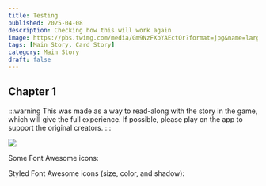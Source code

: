 ```yaml
---
title: Testing
published: 2025-04-08
description: Checking how this will work again
image: https://pbs.twimg.com/media/Gm9NzFXbYAEctOr?format=jpg&name=large
tags: [Main Story, Card Story]
category: Main Story
draft: false
---
```

## Chapter 1
:::warning
This was made as a way to read-along with the story in the game, which will give the full experience. If possible, please play on the app to support the original creators.
:::

<img src= "/TasoTsuboEn/src/content/posts/post-1/logicon_yumehisa_b.png"/>

<html>
<head>
<title>Font Awesome Icons</title>
<meta name="viewport" content="width=device-width, initial-scale=1">
<script src="https://kit.fontawesome.com/a076d05399.js" crossorigin="anonymous"></script>
<!--Get your own code at fontawesome.com-->
</head>
<body>

<p>Some Font Awesome icons:</p>
<i class="fas fa-band-aid"></i>
<i class="fas fa-cat"></i>
<i class="fas fa-dragon"></i>
<i class="far fa-clock"></i>
<i class="fas fa-clock"></i>

<p>Styled Font Awesome icons (size, color, and shadow):</p>
<i class="fas fa-clock" style="font-size:24px;"></i>
<i class="fas fa-clock" style="font-size:36px;"></i>
<i class="fas fa-clock" style="font-size:48px;color:red;"></i>
<i class="fas fa-clock" style="font-size:60px;color:lightblue;text-shadow:2px 2px 4px #000000;"></i>

</body>
</html>